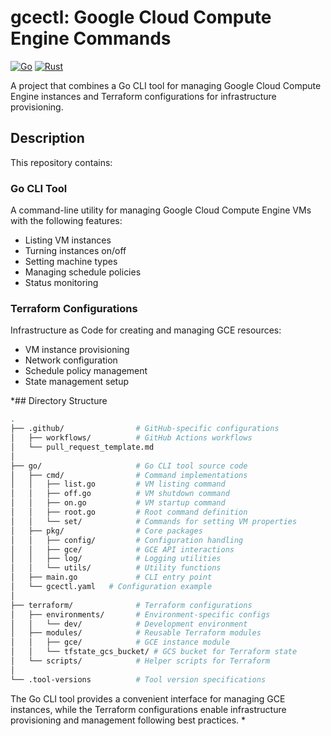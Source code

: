 # gcectl: Google Cloud Compute Engine Commands

[![Go](https://github.com/haru-256/gcectl/actions/workflows/go.yml/badge.svg)](https://github.com/haru-256/gcectl/actions/workflows/go.yml)
[![Rust](https://github.com/haru-256/gcectl/actions/workflows/rust.yml/badge.svg)](https://github.com/haru-256/gcectl/actions/workflows/rust.yml)

A project that combines a Go CLI tool for managing Google Cloud Compute Engine instances and Terraform configurations for infrastructure provisioning.

## Description

This repository contains:

### Go CLI Tool

A command-line utility for managing Google Cloud Compute Engine VMs with the following features:

* Listing VM instances
* Turning instances on/off
* Setting machine types
* Managing schedule policies
* Status monitoring

### Terraform Configurations

Infrastructure as Code for creating and managing GCE resources:

* VM instance provisioning
* Network configuration
* Schedule policy management
* State management setup

*## Directory Structure

```sh
.
├── .github/                # GitHub-specific configurations
│   ├── workflows/          # GitHub Actions workflows
│   └── pull_request_template.md
│
├── go/                     # Go CLI tool source code
│   ├── cmd/                # Command implementations
│   │   ├── list.go         # VM listing command
│   │   ├── off.go          # VM shutdown command
│   │   ├── on.go           # VM startup command
│   │   ├── root.go         # Root command definition
│   │   └── set/            # Commands for setting VM properties
│   ├── pkg/                # Core packages
│   │   ├── config/         # Configuration handling
│   │   ├── gce/            # GCE API interactions
│   │   ├── log/            # Logging utilities
│   │   └── utils/          # Utility functions
│   ├── main.go             # CLI entry point
│   └── gcectl.yaml   # Configuration example
│
├── terraform/              # Terraform configurations
│   ├── environments/       # Environment-specific configs
│   │   └── dev/            # Development environment
│   ├── modules/            # Reusable Terraform modules
│   │   ├── gce/            # GCE instance module
│   │   └── tfstate_gcs_bucket/ # GCS bucket for Terraform state
│   └── scripts/            # Helper scripts for Terraform
│
└── .tool-versions          # Tool version specifications
```

The Go CLI tool provides a convenient interface for managing GCE instances, while the Terraform configurations enable infrastructure provisioning and management following best practices.
*

